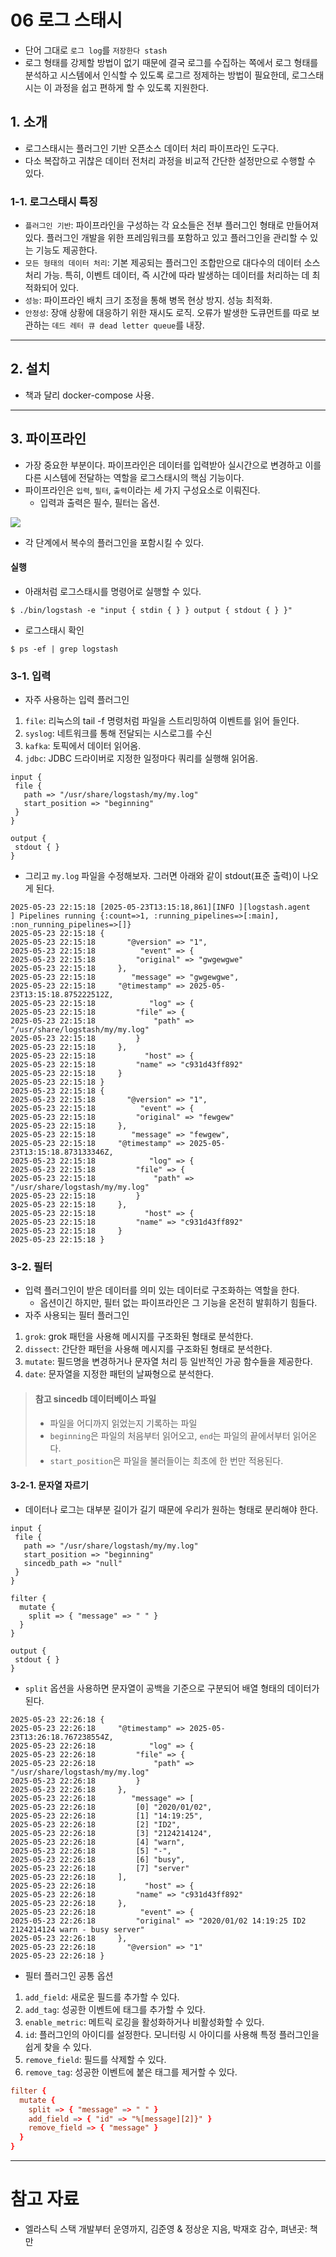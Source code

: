 # 06 로그 스태시

- 단어 그대로 `로그 log`를 `저장한다 stash`
- 로그 형태를 강제할 방법이 없기 때문에 결국 로그를 수집하는 쪽에서 로그 형태를 분석하고 시스템에서 인식할 수 있도록 로그르 정제하는 방법이 필요한데, 로그스태시는 이 과정을 쉽고 편하게 할 수 있도록 지원한다.

## 1. 소개

- 로그스태시는 플러그인 기반 오픈소스 데이터 처리 파이프라인 도구다.
- 다소 복잡하고 귀찮은 데이터 전처리 과정을 비교적 간단한 설정만으로 수행할 수 있다.

### 1-1. 로그스태시 특징

- `플러그인 기반`: 파이프라인을 구성하는 각 요소들은 전부 플러그인 형태로 만들어져 있다. 플러그인 개발을 위한 프레임워크를 포함하고 있고 플러그인을 관리할 수 있는 기능도 제공한다.
- `모든 형태의 데이터 처리`: 기본 제공되는 플러그인 조합만으로 대다수의 데이터 소스 처리 가능. 특히, 이벤트 데이터, 즉 시간에 따라 발생하는 데이터를 처리하는 데 최적화되어 있다. 
- `성능`: 파이프라인 배치 크기 조정을 통해 병목 현상 방지. 성능 최적화.
- `안정성`: 장애 상황에 대응하기 위한 재시도 로직. 오류가 발생한 도큐먼트를 따로 보관하는 `데드 레터 큐 dead letter queue`를 내장.

----

## 2. 설치

- 책과 달리 docker-compose 사용.

----

## 3. 파이프라인

- 가장 중요한 부분이다. 파이프라인은 데이터를 입력받아 실시간으로 변경하고 이를 다른 시스템에 전달하는 역할을 로그스태시의 핵심 기능이다.
- 파이프라인은 `입력`, `필터`, `출력`이라는 세 가지 구성요소로 이뤄진다.
  - 입력과 출력은 필수, 필터는 옵션.

<img src="img/logstash03.png">

- 각 단계에서 복수의 플러그인을 포함시킬 수 있다.

#### 실행

- 아래처럼 로그스태시를 명령어로 실행할 수 있다.

```shell
$ ./bin/logstash -e "input { stdin { } } output { stdout { } }"
```

- 로그스태시 확인

```shell
$ ps -ef | grep logstash
```

### 3-1. 입력

- 자주 사용하는 입력 플러그인
1. `file`: 리눅스의 tail -f 명령처럼 파일을 스트리밍하여 이벤트를 읽어 들인다.
2. `syslog`: 네트워크를 통해 전달되는 시스로그를 수신
3. `kafka`: 토픽에서 데이터 읽어옴.
4. `jdbc`: JDBC 드라이버로 지정한 일정마다 쿼리를 실행해 읽어옴.

```config
input {
 file {
   path => "/usr/share/logstash/my/my.log"
   start_position => "beginning"
 }
}

output {
 stdout { }
}
``` 

- 그리고 `my.log` 파일을 수정해보자. 그러면 아래와 같이 stdout(표준 출력)이 나오게 된다.

```shell
2025-05-23 22:15:18 [2025-05-23T13:15:18,861][INFO ][logstash.agent           ] Pipelines running {:count=>1, :running_pipelines=>[:main], :non_running_pipelines=>[]}
2025-05-23 22:15:18 {
2025-05-23 22:15:18       "@version" => "1",
2025-05-23 22:15:18          "event" => {
2025-05-23 22:15:18         "original" => "gwgewgwe"
2025-05-23 22:15:18     },
2025-05-23 22:15:18        "message" => "gwgewgwe",
2025-05-23 22:15:18     "@timestamp" => 2025-05-23T13:15:18.875222512Z,
2025-05-23 22:15:18            "log" => {
2025-05-23 22:15:18         "file" => {
2025-05-23 22:15:18             "path" => "/usr/share/logstash/my/my.log"
2025-05-23 22:15:18         }
2025-05-23 22:15:18     },
2025-05-23 22:15:18           "host" => {
2025-05-23 22:15:18         "name" => "c931d43ff892"
2025-05-23 22:15:18     }
2025-05-23 22:15:18 }
2025-05-23 22:15:18 {
2025-05-23 22:15:18       "@version" => "1",
2025-05-23 22:15:18          "event" => {
2025-05-23 22:15:18         "original" => "fewgew"
2025-05-23 22:15:18     },
2025-05-23 22:15:18        "message" => "fewgew",
2025-05-23 22:15:18     "@timestamp" => 2025-05-23T13:15:18.873133346Z,
2025-05-23 22:15:18            "log" => {
2025-05-23 22:15:18         "file" => {
2025-05-23 22:15:18             "path" => "/usr/share/logstash/my/my.log"
2025-05-23 22:15:18         }
2025-05-23 22:15:18     },
2025-05-23 22:15:18           "host" => {
2025-05-23 22:15:18         "name" => "c931d43ff892"
2025-05-23 22:15:18     }
2025-05-23 22:15:18 }
```

### 3-2. 필터

- 입력 플러그인이 받은 데이터를 의미 있는 데이터로 구조화하는 역할을 한다.
  - 옵션이긴 하지만, 필터 없는 파이프라인은 그 기능을 온전히 발휘하기 힘들다.
- 자주 사용되는 필터 플러그인
1. `grok`: grok 패턴을 사용해 메시지를 구조화된 형태로 분석한다.
2. `dissect`: 간단한 패턴을 사용해 메시지를 구조화된 형태로 분석한다.
3. `mutate`: 필드명을 변경하거나 문자열 처리 등 일반적인 가공 함수들을 제공한다.
4. `date`: 문자열을 지정한 패턴의 날짜형으로 분석한다.

> #### 참고 sincedb 데이터베이스 파일
> - 파일을 어디까지 읽었는지 기록하는 파일
> - `beginning`은 파일의 처음부터 읽어오고, `end`는 파일의 끝에서부터 읽어온다.
> - `start_position`은 파일을 불러들이는 최초에 한 번만 적용된다.

#### 3-2-1. 문자열 자르기

- 데이터나 로그는 대부분 길이가 길기 때문에 우리가 원하는 형태로 분리해야 한다.

```config
input {
 file {
   path => "/usr/share/logstash/my/my.log"
   start_position => "beginning"
   sincedb_path => "null"
 }
}

filter {
  mutate {
    split => { "message" => " " }
  }
}

output {
 stdout { }
}
```

- `split` 옵션을 사용하면 문자열이 공백을 기준으로 구분되어 배열 형태의 데이터가 된다.

```shell
2025-05-23 22:26:18 {
2025-05-23 22:26:18     "@timestamp" => 2025-05-23T13:26:18.767238554Z,
2025-05-23 22:26:18            "log" => {
2025-05-23 22:26:18         "file" => {
2025-05-23 22:26:18             "path" => "/usr/share/logstash/my/my.log"
2025-05-23 22:26:18         }
2025-05-23 22:26:18     },
2025-05-23 22:26:18        "message" => [
2025-05-23 22:26:18         [0] "2020/01/02",
2025-05-23 22:26:18         [1] "14:19:25",
2025-05-23 22:26:18         [2] "ID2",
2025-05-23 22:26:18         [3] "2124214124",
2025-05-23 22:26:18         [4] "warn",
2025-05-23 22:26:18         [5] "-",
2025-05-23 22:26:18         [6] "busy",
2025-05-23 22:26:18         [7] "server"
2025-05-23 22:26:18     ],
2025-05-23 22:26:18           "host" => {
2025-05-23 22:26:18         "name" => "c931d43ff892"
2025-05-23 22:26:18     },
2025-05-23 22:26:18          "event" => {
2025-05-23 22:26:18         "original" => "2020/01/02 14:19:25 ID2 2124214124 warn - busy server"
2025-05-23 22:26:18     },
2025-05-23 22:26:18       "@version" => "1"
2025-05-23 22:26:18 }
```

- 필터 플러그인 공통 옵션
1. `add_field`: 새로운 필드를 추가할 수 있다.
2. `add_tag`: 성공한 이벤트에 태그를 추가할 수 있다.
3. `enable_metric`: 메트릭 로깅을 활성화하거나 비활성화할 수 있다.
4. `id`: 플러그인의 아이디를 설정한다. 모니터링 시 아이디를 사용해 특정 플러그인을 쉽게 찾을 수 있다.
5. `remove_field`: 필드를 삭제할 수 있다.
6. `remove_tag`: 성공한 이벤트에 붙은 태그를 제거할 수 있다.

```conf
filter {
  mutate {
    split => { "message" => " " }
    add_field => { "id" => "%[message][2]}" }
    remove_field => { "message" }
  }
}
```

----

# 참고 자료

- 엘라스틱 스택 개발부터 운영까지, 김준영 & 정상운 지음, 박재호 감수, 펴낸곳: 책만
